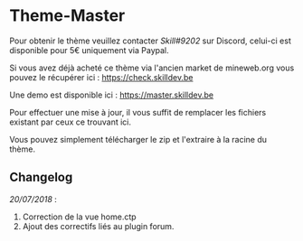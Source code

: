 # Theme-Master

Pour obtenir le thème veuillez contacter *Skill#9202* sur Discord, celui-ci est disponible pour 5€ uniquement via Paypal.

Si vous avez déjà acheté ce thème via l'ancien market de mineweb.org vous pouvez le récupérer ici : https://check.skilldev.be

Une demo est disponible ici : https://master.skilldev.be

Pour effectuer une mise à jour, il vous suffit de remplacer les fichiers existant par ceux ce trouvant ici.

Vous pouvez simplement télécharger le zip et l'extraire à la racine du thème.

## Changelog

*20/07/2018* :

1. Correction de la vue home.ctp
2. Ajout des correctifs liés au plugin forum.
